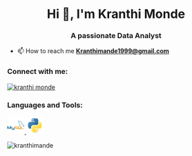 <h1 align="center">Hi 👋, I'm Kranthi Monde</h1>
<h3 align="center">A passionate Data Analyst</h3>

- 📫 How to reach me **Kranthimande1999@gmail.com**

<h3 align="left">Connect with me:</h3>
<p align="left">
<a href="https://linkedin.com/in/kranthi monde" target="blank"><img align="center" src="https://raw.githubusercontent.com/rahuldkjain/github-profile-readme-generator/master/src/images/icons/Social/linked-in-alt.svg" alt="kranthi monde" height="30" width="40" /></a>
</p>

<h3 align="left">Languages and Tools:</h3>
<p align="left"> <a href="https://www.mysql.com/" target="_blank" rel="noreferrer"> <img src="https://raw.githubusercontent.com/devicons/devicon/master/icons/mysql/mysql-original-wordmark.svg" alt="mysql" width="40" height="40"/> </a> <a href="https://www.python.org" target="_blank" rel="noreferrer"> <img src="https://raw.githubusercontent.com/devicons/devicon/master/icons/python/python-original.svg" alt="python" width="40" height="40"/> </a> </p>

<p><img align="center" src="https://github-readme-stats.vercel.app/api/top-langs?username=kranthimande&show_icons=true&locale=en&layout=compact" alt="kranthimande" /></p>
